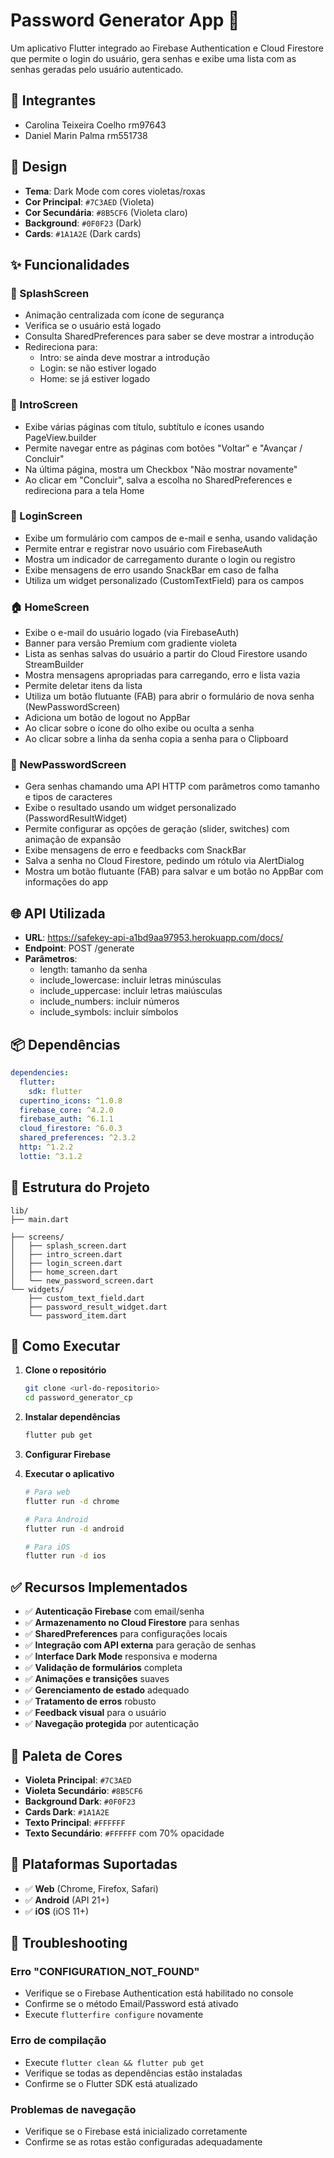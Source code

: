 # Password Generator App 🔐

Um aplicativo Flutter integrado ao Firebase Authentication e Cloud Firestore que permite o login do usuário, gera senhas e exibe uma lista com as senhas geradas pelo usuário autenticado.

## 👥 Integrantes 
- Carolina Teixeira Coelho rm97643
- Daniel Marin Palma rm551738

## 🎨 Design

- **Tema**: Dark Mode com cores violetas/roxas
- **Cor Principal**: `#7C3AED` (Violeta)
- **Cor Secundária**: `#8B5CF6` (Violeta claro)
- **Background**: `#0F0F23` (Dark)
- **Cards**: `#1A1A2E` (Dark cards)

## ✨ Funcionalidades

### 🌟 SplashScreen
- Animação centralizada com ícone de segurança
- Verifica se o usuário está logado
- Consulta SharedPreferences para saber se deve mostrar a introdução
- Redireciona para:
  - Intro: se ainda deve mostrar a introdução
  - Login: se não estiver logado
  - Home: se já estiver logado

### 📖 IntroScreen
- Exibe várias páginas com título, subtítulo e ícones usando PageView.builder
- Permite navegar entre as páginas com botões "Voltar" e "Avançar / Concluir"
- Na última página, mostra um Checkbox "Não mostrar novamente"
- Ao clicar em "Concluir", salva a escolha no SharedPreferences e redireciona para a tela Home

### 🔑 LoginScreen
- Exibe um formulário com campos de e-mail e senha, usando validação
- Permite entrar e registrar novo usuário com FirebaseAuth
- Mostra um indicador de carregamento durante o login ou registro
- Exibe mensagens de erro usando SnackBar em caso de falha
- Utiliza um widget personalizado (CustomTextField) para os campos

### 🏠 HomeScreen
- Exibe o e-mail do usuário logado (via FirebaseAuth)
- Banner para versão Premium com gradiente violeta
- Lista as senhas salvas do usuário a partir do Cloud Firestore usando StreamBuilder
- Mostra mensagens apropriadas para carregando, erro e lista vazia
- Permite deletar itens da lista
- Utiliza um botão flutuante (FAB) para abrir o formulário de nova senha (NewPasswordScreen)
- Adiciona um botão de logout no AppBar
- Ao clicar sobre o ícone do olho exibe ou oculta a senha
- Ao clicar sobre a linha da senha copia a senha para o Clipboard

### 🔐 NewPasswordScreen
- Gera senhas chamando uma API HTTP com parâmetros como tamanho e tipos de caracteres
- Exibe o resultado usando um widget personalizado (PasswordResultWidget)
- Permite configurar as opções de geração (slider, switches) com animação de expansão
- Exibe mensagens de erro e feedbacks com SnackBar
- Salva a senha no Cloud Firestore, pedindo um rótulo via AlertDialog
- Mostra um botão flutuante (FAB) para salvar e um botão no AppBar com informações do app

## 🌐 API Utilizada
- **URL**: https://safekey-api-a1bd9aa97953.herokuapp.com/docs/
- **Endpoint**: POST /generate
- **Parâmetros**:
  - length: tamanho da senha
  - include_lowercase: incluir letras minúsculas
  - include_uppercase: incluir letras maiúsculas
  - include_numbers: incluir números
  - include_symbols: incluir símbolos

## 📦 Dependências

```yaml
dependencies:
  flutter:
    sdk: flutter
  cupertino_icons: ^1.0.8
  firebase_core: ^4.2.0
  firebase_auth: ^6.1.1
  cloud_firestore: ^6.0.3
  shared_preferences: ^2.3.2
  http: ^1.2.2
  lottie: ^3.1.2
```

## 📁 Estrutura do Projeto

```
lib/
├── main.dart

├── screens/
│   ├── splash_screen.dart
│   ├── intro_screen.dart
│   ├── login_screen.dart
│   ├── home_screen.dart
│   └── new_password_screen.dart
└── widgets/
    ├── custom_text_field.dart
    ├── password_result_widget.dart
    └── password_item.dart
```

## 🚀 Como Executar

1. **Clone o repositório**
   ```bash
   git clone <url-do-repositorio>
   cd password_generator_cp
   ```

2. **Instalar dependências**
   ```bash
   flutter pub get
   ```

3. **Configurar Firebase**

4. **Executar o aplicativo**
   ```bash
   # Para web
   flutter run -d chrome
   
   # Para Android
   flutter run -d android
   
   # Para iOS
   flutter run -d ios
   ```

## ✅ Recursos Implementados

- ✅ **Autenticação Firebase** com email/senha
- ✅ **Armazenamento no Cloud Firestore** para senhas
- ✅ **SharedPreferences** para configurações locais
- ✅ **Integração com API externa** para geração de senhas
- ✅ **Interface Dark Mode** responsiva e moderna
- ✅ **Validação de formulários** completa
- ✅ **Animações e transições** suaves
- ✅ **Gerenciamento de estado** adequado
- ✅ **Tratamento de erros** robusto
- ✅ **Feedback visual** para o usuário
- ✅ **Navegação protegida** por autenticação

## 🎨 Paleta de Cores

- **Violeta Principal**: `#7C3AED`
- **Violeta Secundário**: `#8B5CF6`
- **Background Dark**: `#0F0F23`
- **Cards Dark**: `#1A1A2E`
- **Texto Principal**: `#FFFFFF`
- **Texto Secundário**: `#FFFFFF` com 70% opacidade

## 📱 Plataformas Suportadas

- ✅ **Web** (Chrome, Firefox, Safari)
- ✅ **Android** (API 21+)
- ✅ **iOS** (iOS 11+)

## 🔧 Troubleshooting
### Erro "CONFIGURATION_NOT_FOUND"
- Verifique se o Firebase Authentication está habilitado no console
- Confirme se o método Email/Password está ativado
- Execute `flutterfire configure` novamente

### Erro de compilação
- Execute `flutter clean && flutter pub get`
- Verifique se todas as dependências estão instaladas
- Confirme se o Flutter SDK está atualizado

### Problemas de navegação
- Verifique se o Firebase está inicializado corretamente
- Confirme se as rotas estão configuradas adequadamente